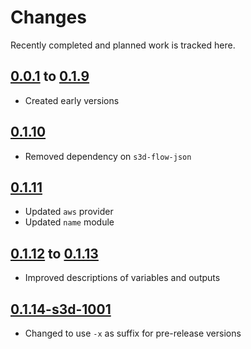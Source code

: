 # Changes
Recently completed and planned work is tracked here.

## [0.0.1](.) to [0.1.9](.)
- Created early versions

## [0.1.10](.)
- Removed dependency on `s3d-flow-json`

## [0.1.11](.)
- Updated `aws` provider
- Updated `name` module

## [0.1.12](.) to [0.1.13](.)
- Improved descriptions of variables and outputs

## [0.1.14-s3d-1001](.)
- Changed to use `-x` as suffix for pre-release versions
